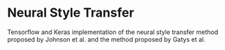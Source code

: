 # Neural Style Transfer

Tensorflow and Keras implementation of the neural style transfer method proposed by Johnson et al. and the method proposed by Gatys et al.